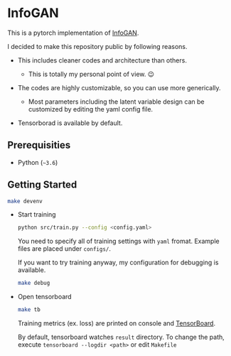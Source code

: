 # InfoGAN

This is a pytorch implementation of [InfoGAN](https://papers.nips.cc/paper/6399-infogan-interpretable-representation-learning-by-information-maximizing-generative-adversarial-nets).

I decided to make this repository public by following reasons.

- This includes cleaner codes and architecture than others.
  - This is totally my personal point of view. :wink:

- The codes are highly customizable, so you can use more generically.
  - Most parameters including the latent variable design can be customized by editing the yaml config file.

- Tensorborad is available by default.


## Prerequisities

- Python (`~3.6`)

## Getting Started

```sh
make devenv
```

- Start training

  ```sh
  python src/train.py --config <config.yaml>
  ```

  You need to specify all of training settings with `yaml` fromat. Example files are placed under `configs/`.

  If you want to try training anyway, my configuration for debugging is available.

  ```sh
  make debug
  ```

- Open tensorboard

  ```sh
  make tb
  ```
  Training metrics (ex. loss) are printed on console and [TensorBoard](https://www.tensorflow.org/tensorboard).

  By default, tensorboard watches `result` directory. To change the path, execute `tensorboard --logdir <path>` or edit `Makefile`
